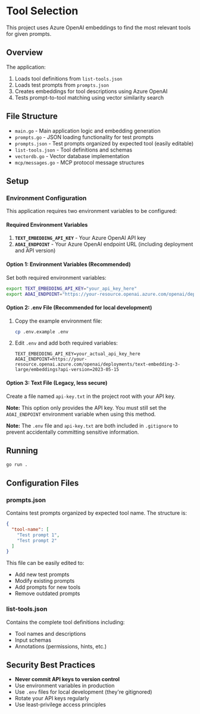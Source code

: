 # Tool Selection

This project uses Azure OpenAI embeddings to find the most relevant tools for given prompts.

## Overview

The application:
1. Loads tool definitions from `list-tools.json`
2. Loads test prompts from `prompts.json`
3. Creates embeddings for tool descriptions using Azure OpenAI
4. Tests prompt-to-tool matching using vector similarity search

## File Structure

- `main.go` - Main application logic and embedding generation
- `prompts.go` - JSON loading functionality for test prompts
- `prompts.json` - Test prompts organized by expected tool (easily editable)
- `list-tools.json` - Tool definitions and schemas
- `vectordb.go` - Vector database implementation
- `mcp/messages.go` - MCP protocol message structures

## Setup

### Environment Configuration

This application requires two environment variables to be configured:

#### Required Environment Variables

1. **`TEXT_EMBEDDING_API_KEY`** - Your Azure OpenAI API key
2. **`AOAI_ENDPOINT`** - Your Azure OpenAI endpoint URL (including deployment and API version)

#### Option 1: Environment Variables (Recommended)
Set both required environment variables:

```bash
export TEXT_EMBEDDING_API_KEY="your_api_key_here"
export AOAI_ENDPOINT="https://your-resource.openai.azure.com/openai/deployments/text-embedding-3-large/embeddings?api-version=2023-05-15"
```

#### Option 2: .env File (Recommended for local development)
1. Copy the example environment file:
   ```bash
   cp .env.example .env
   ```
2. Edit `.env` and add both required variables:
   ```
   TEXT_EMBEDDING_API_KEY=your_actual_api_key_here
   AOAI_ENDPOINT=https://your-resource.openai.azure.com/openai/deployments/text-embedding-3-large/embeddings?api-version=2023-05-15
   ```

#### Option 3: Text File (Legacy, less secure)
Create a file named `api-key.txt` in the project root with your API key.

**Note:** This option only provides the API key. You must still set the `AOAI_ENDPOINT` environment variable when using this method.

**Note:** The `.env` file and `api-key.txt` are both included in `.gitignore` to prevent accidentally committing sensitive information.

## Running

```bash
go run .
```

## Configuration Files

### prompts.json
Contains test prompts organized by expected tool name. The structure is:

```json
{
  "tool-name": [
    "Test prompt 1",
    "Test prompt 2"
  ]
}
```

This file can be easily edited to:
- Add new test prompts
- Modify existing prompts
- Add prompts for new tools
- Remove outdated prompts

### list-tools.json
Contains the complete tool definitions including:
- Tool names and descriptions
- Input schemas
- Annotations (permissions, hints, etc.)

## Security Best Practices

- **Never commit API keys to version control**
- Use environment variables in production
- Use `.env` files for local development (they're gitignored)
- Rotate your API keys regularly
- Use least-privilege access principles
